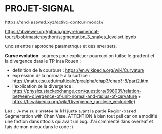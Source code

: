 # PROJET-SIGNAL
https://rand-asswad.xyz/active-contour-models/

https://nbviewer.org/github/gpeyre/numerical-tours/blob/master/python/segmentation_3_snakes_levelset.ipynb

Choisir entre l'approche paramétrique et des level sets. 

**Curve evolution** : 
sources pour expliquer pourquoi on tuilise le gradient et la divergence dans le TP insa Rouen : 
- definition de la courbure : https://en.wikipedia.org/wiki/Curvature 
- expression de la normale à la surface : https://math.etsu.edu/multicalc/prealpha/chap3/chap3-8/part2.htm 
- l'explication de la divergence : https://physics.stackexchange.com/questions/698035/relation-between-divergence-of-unit-normal-and-radius-of-curvature + https://fr.wikipedia.org/wiki/Divergence_(analyse_vectorielle)

Léa : 
Je me suis arrétée le 1/11 juste avant la partie Region-based Segmentation with Chan Vese. ATTENTION à bien tout pull car on a modifié une fnction dans nttools qui avait un bug. J'ai commenté dans overleaf et fais de mon mieux dans le code :)
